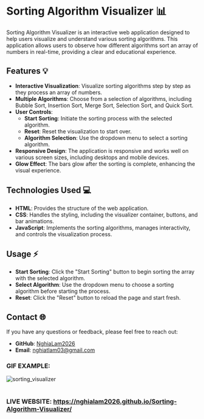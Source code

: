 # Sorting Algorithm Visualizer 📊

Sorting Algorithm Visualizer is an interactive web application designed to help users visualize and understand various sorting algorithms. This application allows users to observe how different algorithms sort an array of numbers in real-time, providing a clear and educational experience.

## Features 💡

- **Interactive Visualization**: Visualize sorting algorithms step by step as they process an array of numbers.
- **Multiple Algorithms**: Choose from a selection of algorithms, including Bubble Sort, Insertion Sort, Merge Sort, Selection Sort, and Quick Sort.
- **User Controls**: 
  - **Start Sorting**: Initiate the sorting process with the selected algorithm.
  - **Reset**: Reset the visualization to start over.
  - **Algorithm Selection**: Use the dropdown menu to select a sorting algorithm.
- **Responsive Design**: The application is responsive and works well on various screen sizes, including desktops and mobile devices.
- **Glow Effect**: The bars glow after the sorting is complete, enhancing the visual experience.

## Technologies Used 💻

- **HTML**: Provides the structure of the web application.
- **CSS**: Handles the styling, including the visualizer container, buttons, and bar animations.
- **JavaScript**: Implements the sorting algorithms, manages interactivity, and controls the visualization process.

## Usage ⚡

- **Start Sorting**: Click the "Start Sorting" button to begin sorting the array with the selected algorithm.
- **Select Algorithm**: Use the dropdown menu to choose a sorting algorithm before starting the process.
- **Reset**: Click the "Reset" button to reload the page and start fresh.

## Contact 🌐

If you have any questions or feedback, please feel free to reach out:

- **GitHub**: [NghiaLam2026](https://github.com/NghiaLam2026)
- **Email**: [nghiatlam03@gmail.com](mailto:nghiatlam03@gmail.com)

### GIF EXAMPLE:

![sorting_visualizer](https://github.com/NghiaLam2026/Sorting-Algorithm-Visualizer/assets/118234173/b5f70890-0515-4e99-9579-b4b6f94cf005)
<br>
<br>
### LIVE WEBSITE: https://nghialam2026.github.io/Sorting-Algorithm-Visualizer/
